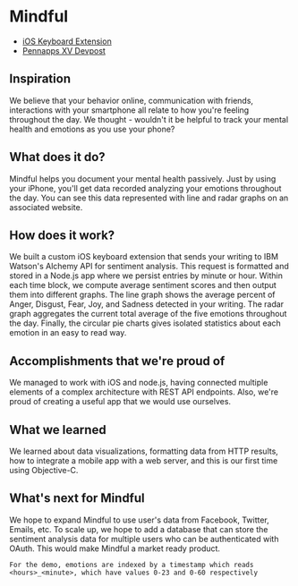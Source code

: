 # Mindful
* [iOS Keyboard Extension](https://github.com/edwickable/mindful-keyboard/)
* [Pennapps XV Devpost](https://devpost.com/software/mindful-t7ovb5)

## Inspiration
We believe that your behavior online, communication with friends, interactions with your smartphone all relate to how you're feeling throughout the day. We thought - wouldn't it be helpful to track your mental health and emotions as you use your phone?

## What does it do?
Mindful helps you document your mental health passively. Just by using your iPhone, you'll get data recorded analyzing your emotions throughout the day. You can see this data represented with line and radar graphs on an associated website.

## How does it work?
We built a custom iOS keyboard extension that sends your writing to IBM Watson's Alchemy API for sentiment analysis. This request is formatted and stored in a Node.js app where we persist entries by minute or hour. Within each time block, we compute average sentiment scores and then output them into different graphs. The line graph shows the average percent of Anger, Disgust, Fear, Joy, and Sadness detected in your writing. The radar graph aggregates the current total average of the five emotions throughout the day. Finally, the circular pie charts gives isolated statistics about each emotion in an easy to read way.

## Accomplishments that we're proud of
We managed to work with iOS and node.js, having connected multiple elements of a complex architecture with REST API endpoints. Also, we're proud of creating a useful app that we would use ourselves.

## What we learned
We learned about data visualizations, formatting data from HTTP results, how to integrate a mobile app with a web server, and this is our first time using Objective-C.

## What's next for Mindful
We hope to expand Mindful to use user's data from Facebook, Twitter, Emails, etc. To scale up, we hope to add a database that can store the sentiment analysis data for multiple users who can be authenticated with OAuth. This would make Mindful a market ready product.


```
For the demo, emotions are indexed by a timestamp which reads <hours>_<minute>, which have values 0-23 and 0-60 respectively
```
